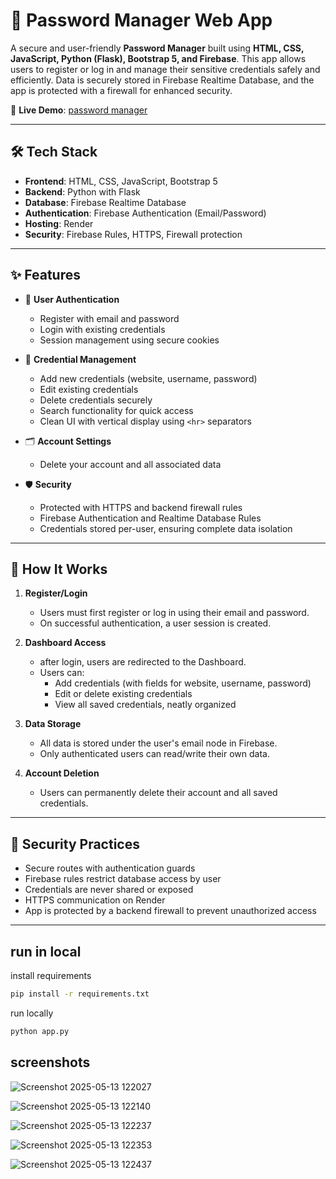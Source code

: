 # 🔐 Password Manager Web App

A secure and user-friendly **Password Manager** built using **HTML, CSS, JavaScript, Python (Flask), Bootstrap 5, and Firebase**. This app allows users to register or log in and manage their sensitive credentials safely and efficiently. Data is securely stored in Firebase Realtime Database, and the app is protected with a firewall for enhanced security.

🚀 **Live Demo**: [password manager](https://password-manager-r7dm.onrender.com/)

---

## 🛠️ Tech Stack

- **Frontend**: HTML, CSS, JavaScript, Bootstrap 5  
- **Backend**: Python with Flask  
- **Database**: Firebase Realtime Database  
- **Authentication**: Firebase Authentication (Email/Password)  
- **Hosting**: Render  
- **Security**: Firebase Rules, HTTPS, Firewall protection

---

## ✨ Features

- 🔐 **User Authentication**
  - Register with email and password
  - Login with existing credentials
  - Session management using secure cookies

- 🧰 **Credential Management**
  - Add new credentials (website, username, password)
  - Edit existing credentials
  - Delete credentials securely
  - Search functionality for quick access
  - Clean UI with vertical display using `<hr>` separators

- 🗂️ **Account Settings**
  - Delete your account and all associated data

- 🛡️ **Security**
  - Protected with HTTPS and backend firewall rules
  - Firebase Authentication and Realtime Database Rules
  - Credentials stored per-user, ensuring complete data isolation

---

## 🧪 How It Works

1. **Register/Login**
   - Users must first register or log in using their email and password.
   - On successful authentication, a user session is created.

2. **Dashboard Access**
   - after login, users are redirected to the Dashboard.
   - Users can:
     - Add credentials (with fields for website, username, password)
     - Edit or delete existing credentials
     - View all saved credentials, neatly organized

3. **Data Storage**
   - All data is stored under the user's email node in Firebase.
   - Only authenticated users can read/write their own data.

4. **Account Deletion**
   - Users can permanently delete their account and all saved credentials.

---

## 🔐 Security Practices

- Secure routes with authentication guards
- Firebase rules restrict database access by user
- Credentials are never shared or exposed
- HTTPS communication on Render
- App is protected by a backend firewall to prevent unauthorized access

---


## run in local

install requirements
```bash
pip install -r requirements.txt
```



run locally
```bash
python app.py
```

## screenshots

![Screenshot 2025-05-13 122027](https://github.com/user-attachments/assets/e9edcbe2-7aba-47a1-a235-cb61f3ce7d85)





![Screenshot 2025-05-13 122140](https://github.com/user-attachments/assets/7ebb910c-a995-4b23-b1fd-897c774b1665)



![Screenshot 2025-05-13 122237](https://github.com/user-attachments/assets/721c4843-7209-45d8-8acd-02c6d75886d9)




![Screenshot 2025-05-13 122353](https://github.com/user-attachments/assets/42d730f2-b7d4-4efe-9fa9-8453d3204713)



![Screenshot 2025-05-13 122437](https://github.com/user-attachments/assets/19a6c8b2-f5fa-4a5d-b497-ace7e0caf64f)

















```

